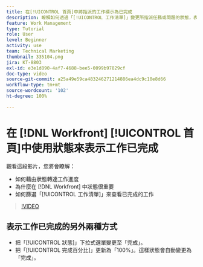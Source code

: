 ```yaml
---
title: 在[!UICONTROL 首頁]中將指派的工作標示為已完成
description: 瞭解如何透過「[!UICONTROL 工作清單]」變更所指派任務或問題的狀態，表示其已完成。接著篩選清單，使清單僅顯示已完成的工作。
feature: Work Management
type: Tutorial
role: User
level: Beginner
activity: use
team: Technical Marketing
thumbnail: 335104.png
jira: KT-8803
exl-id: e3e1d890-4af7-4688-bee5-0099b97829cf
doc-type: video
source-git-commit: a25a49e59ca483246271214886ea4dc9c10e8d66
workflow-type: tm+mt
source-wordcount: '102'
ht-degree: 100%

---
```


# 在 [!DNL Workfront] [!UICONTROL 首頁]中使用狀態來表示工作已完成

觀看這段影片，您將會瞭解：

* 如何藉由狀態轉達工作進度
* 為什麼在 [!DNL  Workfront] 中狀態很重要
* 如何篩選「[!UICONTROL 工作清單]」來查看已完成的工作

>[!VIDEO](https://video.tv.adobe.com/v/335104/?quality=12&learn=on)


## 表示工作已完成的另外兩種方式

* 把「[!UICONTROL 狀態]」下拉式選單變更至「完成」。
* 把「[!UICONTROL 完成百分比]」更新為「100%」。這樣狀態會自動變更為「完成」。

<!---
learn more URLs
--->
